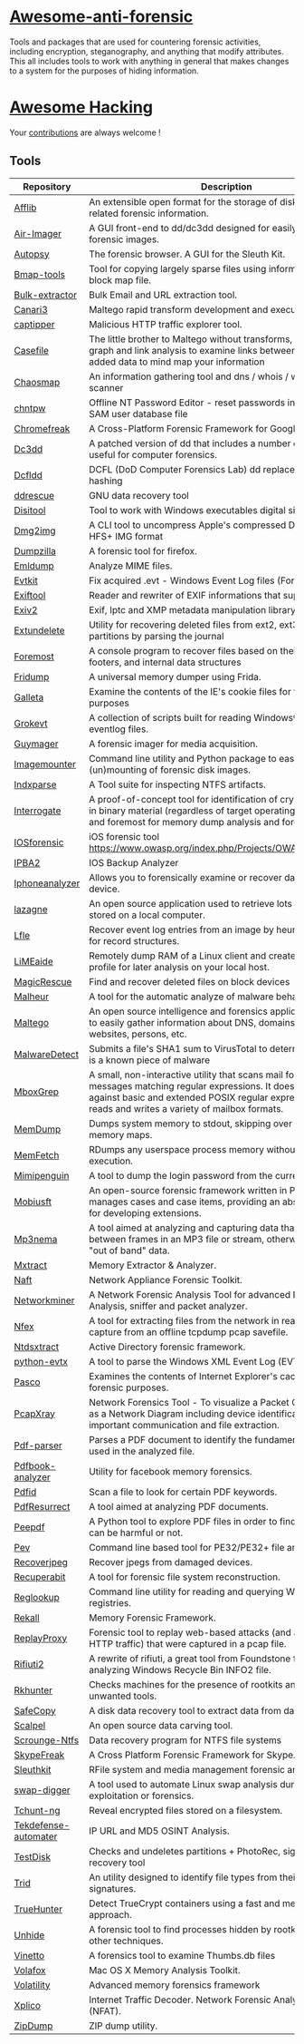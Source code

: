 # [Awesome-anti-forensic](https://github.com/remiflavien1/Awesome-anti-forensic)
Tools and packages that are used for countering forensic activities, including encryption, steganography, and anything that modify attributes. This all includes tools to work with anything in general that makes changes to a system for the purposes of hiding information.


# [Awesome Hacking](https://github.com/Hack-with-Github/Awesome-Hacking)

Your [contributions](contributing.md) are always welcome !

## Tools

| Repository                                                                              | Description                                                                                                                                                                                                                   |
| --------------------------------------------------------------------------------------- | ----------------------------------------------------------------------------------------------------------------------------------------------------------------------------------------------------------------------------- |
| [Afflib](https://github.com/sshock/AFFLIBv3)                                            | An extensible open format for the storage of disk images and related forensic information.                                                                                                                                    |
| [Air-Imager](https://sourceforge.net/projects/air-imager/)                              | A GUI front-end to dd/dc3dd designed for easily creating forensic images.                                                                                                                                                     |
| [Autopsy](https://github.com/sleuthkit/autopsy)                                         | The forensic browser. A GUI for the Sleuth Kit.                                                                                                                                                                               |
| [Bmap-tools](https://github.com/intel/bmap-tools)                                       | Tool for copying largely sparse files using information from a block map file.                                                                                                                                                |
| [Bulk-extractor](https://github.com/simsong/bulk_extractor)                             | Bulk Email and URL extraction tool.                                                                                                                                                                                           |
| [Canari3](https://github.com/redcanari/canari3)                                         | Maltego rapid transform development and execution framework.                                                                                                                                                                  |
| [captipper](https://github.com/omriher/CapTipper)                                       | Malicious HTTP traffic explorer tool.                                                                                                                                                                                         |
| [Casefile](https://www.paterva.com/web7/buy/maltego-clients/casefile.php)               | The little brother to Maltego without transforms, but combines graph and link analysis to examine links between manually added data to mind map your information                                                              |
| [Chaosmap](https://github.com/balle/chaosmap)                                           | An information gathering tool and dns / whois / web server scanner                                                                                                                                                            |
| [chntpw](https://doc.ubuntu-fr.org/tutoriel/chntpw)                                     | Offline NT Password Editor - reset passwords in a Windows NT SAM user database file                                                                                                                                           |
| [Chromefreak](https://github.com/OsandaMalith/ChromeFreak)                              | A Cross-Platform Forensic Framework for Google Chrome                                                                                                                                                                         |
| [Dc3dd](https://doc.ubuntu-fr.org/dc3dd)                                                | A patched version of dd that includes a number of features useful for computer forensics.                                                                                                                                     |
| [Dcfldd](https://doc.ubuntu-fr.org/dcfldd)                                              | DCFL (DoD Computer Forensics Lab) dd replacement with hashing                                                                                                                                                                 |
| [ddrescue](https://doc.ubuntu-fr.org/ddrescue)                                          | GNU data recovery tool                                                                                                                                                                                                        |
| [Disitool](https://github.com/DidierStevens/DidierStevensSuite/blob/master/disitool.py) | Tool to work with Windows executables digital signatures.                                                                                                                                                                     |
| [Dmg2img](https://github.com/Lekensteyn/dmg2img)                                        | A CLI tool to uncompress Apple's compressed DMG files to the HFS+ IMG format                                                                                                                                                  |
| [Dumpzilla](https://github.com/Busindre/dumpzilla)                                      | A forensic tool for firefox.                                                                                                                                                                                                  |
| [Emldump](https://github.com/DidierStevens/DidierStevensSuite/blob/master/emldump.py)   | Analyze MIME files.                                                                                                                                                                                                           |
| [Evtkit](https://github.com/yarox24/evtkit)                                             | Fix acquired .evt - Windows Event Log files (Forensics).                                                                                                                                                                      |
| [Exiftool](https://github.com/qazbnm456/awesome-web-security)                           | Reader and rewriter of EXIF informations that supports raw files                                                                                                                                                              |
| [Exiv2](https://github.com/Exiv2/exiv2)                                                 | Exif, Iptc and XMP metadata manipulation library and tools                                                                                                                                                                    |
| [Extundelete](http://extundelete.sourceforge.net/)                                      | Utility for recovering deleted files from ext2, ext3 or ext4 partitions by parsing the journal                                                                                                                                |
| [Foremost](https://github.com/korczis/foremost)                                         | A console program to recover files based on their headers, footers, and internal data structures                                                                                                                              |
| [Fridump](https://github.com/Nightbringer21/fridump)                                    | A universal memory dumper using Frida.                                                                                                                                                                                        |
| [Galleta](https://sourceforge.net/projects/odessa/files/Galleta/)                       | Examine the contents of the IE's cookie files for forensic purposes                                                                                                                                                           |
| [Grokevt](https://github.com/ecbftw/grokevt)                                            | A collection of scripts built for reading Windows® NT/2K/XP/2K eventlog files.                                                                                                                                                |
| [Guymager](https://guymager.sourceforge.io/)                                            | A forensic imager for media acquisition.                                                                                                                                                                                      |
| [Imagemounter](https://github.com/ralphje/imagemounter)                                 | Command line utility and Python package to ease the (un)mounting of forensic disk images.                                                                                                                                     |
| [Indxparse](https://github.com/williballenthin/INDXParse)                               | A Tool suite for inspecting NTFS artifacts.                                                                                                                                                                                   |
| [Interrogate](https://github.com/carmaa/interrogate)                                    | A proof-of-concept tool for identification of cryptographic keys in binary material (regardless of target operating system), first and foremost for memory dump analysis and forensic usage.                                  |  |
| [IOSforensic](https://github.com/Flo354/iOSForensic)                                    | iOS forensic tool https://www.owasp.org/index.php/Projects/OWASP_iOSForensic                                                                                                                                                  |
| [IPBA2](https://github.com/PicciMario/iPhone-Backup-Analyzer-2)                         | IOS Backup Analyzer                                                                                                                                                                                                           |
| [Iphoneanalyzer](https://github.com/foreni-packages/iphoneanalyzer)                     | Allows you to forensically examine or recover date from in iOS device.                                                                                                                                                        |
| [lazagne](https://github.com/AlessandroZ/LaZagne)                                       | An open source application used to retrieve lots of passwords stored on a local computer.                                                                                                                                     |
| [Lfle](https://github.com/williballenthin/LfLe)                                         | Recover event log entries from an image by heurisitically looking for record structures.                                                                                                                                      |
| [LiMEaide](https://github.com/kd8bny/LiMEaide)                                          | Remotely dump RAM of a Linux client and create a volatility profile for later analysis on your local host.                                                                                                                    |  |
| [MagicRescue](https://github.com/jbj/magicrescue)                                       | Find and recover deleted files on block devices                                                                                                                                                                               |  |
| [Malheur](https://github.com/rieck/malheur)                                             | A tool for the automatic analyze of malware behavior.                                                                                                                                                                         |
| [Maltego](https://www.paterva.com/web7/buy/maltego-clients/maltego-ce.php)              | An open source intelligence and forensics application, enabling to easily gather information about DNS, domains, IP addresses, websites, persons, etc.                                                                        |
| [MalwareDetect](https://github.com/rfxn/linux-malware-detect)                           | Submits a file's SHA1 sum to VirusTotal to determine whether it is a known piece of malware                                                                                                                                   |
| [MboxGrep](https://sourceforge.net/projects/mboxgrep/)                                  | A small, non-interactive utility that scans mail folders for messages matching regular expressions. It does matching against basic and extended POSIX regular expressions, and reads and writes a variety of mailbox formats. |
| [MemDump](https://github.com/kost/memdump)                                              | Dumps system memory to stdout, skipping over holes in memory maps.                                                                                                                                                            |
| [MemFetch](https://github.com/citypw/lcamtuf-memfetch)                                  | RDumps any userspace process memory without affecting its execution.                                                                                                                                                          |
| [Mimipenguin](https://github.com/huntergregal/mimipenguin)                              | A tool to dump the login password from the current linux user.                                                                                                                                                                |
| [Mobiusft](https://www.nongnu.org/mobiusft/)                                            | An open-source forensic framework written in Python/GTK that manages cases and case items, providing an abstract interface for developing extensions.                                                                         |
| [Mp3nema](https://github.com/enferex/mp3nema)                                           | A tool aimed at analyzing and capturing data that is hidden between frames in an MP3 file or stream, otherwise noted as "out of band" data.                                                                                   |
| [Mxtract](https://github.com/rek7/mXtract)                                              | Memory Extractor & Analyzer.                                                                                                                                                                                                  |
| [Naft](https://blog.didierstevens.com/programs/network-appliance-forensic-toolkit/)     | Network Appliance Forensic Toolkit.                                                                                                                                                                                           |
| [Networkminer](https://www.netresec.com/?page=Networkminer)                             | A Network Forensic Analysis Tool for advanced Network Traffic Analysis, sniffer and packet analyzer.                                                                                                                          |
| [Nfex](https://github.com/deadbits/nfex)                                                | A tool for extracting files from the network in real-time or post-capture from an offline tcpdump pcap savefile.                                                                                                              |
| [Ntdsxtract](https://github.com/csababarta/ntdsxtract)                                  | Active Directory forensic framework.                                                                                                                                                                                          |
| [python-evtx](https://github.com/williballenthin/python-evtx)                           | A tool to parse the Windows XML Event Log (EVTX) format.                                                                                                                                                                      |
| [Pasco](http://b2b-download.mcafee.com/products/tools/foundstone/pasco.zip)             | Examines the contents of Internet Explorer's cache files for forensic purposes.                                                                                                                                               |
| [PcapXray](https://github.com/Srinivas11789/PcapXray)                                   | Network Forensics Tool - To visualize a Packet Capture offline as a Network Diagram including device identification, highlight important communication and file extraction.                                                   |
| [Pdf-parser](https://github.com/smalot/pdfparser)                                       | Parses a PDF document to identify the fundamental elements used in the analyzed file.                                                                                                                                         |
| [Pdfbook-analyzer](https://sourceforge.net/projects/pdfbook/)                           | Utility for facebook memory forensics.                                                                                                                                                                                        |
| [Pdfid](https://github.com/DidierStevens/DidierStevensSuite/blob/master/pdfid.py)       | Scan a file to look for certain PDF keywords.                                                                                                                                                                                 |
| [PdfResurrect](https://github.com/enferex/pdfresurrect)                                 | A tool aimed at analyzing PDF documents.                                                                                                                                                                                      |
| [Peepdf](https://github.com/jesparza/peepdf)                                            | A Python tool to explore PDF files in order to find out if the file can be harmful or not.                                                                                                                                    |
| [Pev](https://github.com/merces/pev)                                                    | Command line based tool for PE32/PE32+ file analysis.                                                                                                                                                                         |
| [Recoverjpeg](https://github.com/samueltardieu/recoverjpeg)                             | Recover jpegs from damaged devices.                                                                                                                                                                                           |
| [Recuperabit](https://github.com/Lazza/RecuperaBit)                                     | A tool for forensic file system reconstruction.                                                                                                                                                                               |
| [Reglookup](http://projects.sentinelchicken.org/reglookup/)                             | Command line utility for reading and querying Windows NT registries.                                                                                                                                                          |
| [Rekall](https://github.com/google/rekall)                                              | Memory Forensic Framework.                                                                                                                                                                                                    |
| [ReplayProxy](https://github.com/sparrowt/replayproxy)                                  | Forensic tool to replay web-based attacks (and also general HTTP traffic) that were captured in a pcap file.                                                                                                                  |
| [Rifiuti2](https://github.com/abelcheung/rifiuti2)                                      | A rewrite of rifiuti, a great tool from Foundstone folks for analyzing Windows Recycle Bin INFO2 file.                                                                                                                        |
| [Rkhunter](http://rkhunter.sourceforge.net/)                                            | Checks machines for the presence of rootkits and other unwanted tools.                                                                                                                                                        |
| [SafeCopy](https://doc.ubuntu-fr.org/safecopy)                                          | A disk data recovery tool to extract data from damaged media.                                                                                                                                                                 |
| [Scalpel](https://github.com/sleuthkit/scalpel)                                         | An open source data carving tool.                                                                                                                                                                                             |
| [Scrounge-Ntfs](http://thewalter.net/stef/software/scrounge/)                           | Data recovery program for NTFS file systems                                                                                                                                                                                   |
| [SkypeFreak](https://github.com/OsandaMalith/SkypeFreak)                                | A Cross Platform Forensic Framework for Skype.                                                                                                                                                                                |
| [Sleuthkit](https://github.com/sleuthkit/sleuthkit)                                     | RFile system and media management forensic analysis tools.                                                                                                                                                                    |
| [swap-digger](https://github.com/sevagas/swap_digger)                                   | A tool used to automate Linux swap analysis during post-exploitation or forensics.                                                                                                                                            |
| [Tchunt-ng](https://github.com/antagon/TCHunt-ng)                                       | Reveal encrypted files stored on a filesystem.                                                                                                                                                                                |
| [Tekdefense-automater](https://github.com/1aN0rmus/TekDefense-Automater)                | IP URL and MD5 OSINT Analysis.                                                                                                                                                                                                |
| [TestDisk](https://github.com/cgsecurity/testdisk)                                      | Checks and undeletes partitions + PhotoRec, signature based recovery tool                                                                                                                                                     |
| [Trid](https://github.com/dubfr33/trid)                                                 | An utility designed to identify file types from their binary signatures.                                                                                                                                                      |
| [TrueHunter](https://github.com/adoreste/truehunter)                                    | Detect TrueCrypt containers using a fast and memory efficient approach.                                                                                                                                                       |
| [Unhide](http://www.unhide-forensics.info/?Linux:Download)                              | A forensic tool to find processes hidden by rootkits, LKMs or by other techniques.                                                                                                                                            |
| [Vinetto](https://sourceforge.net/projects/vinetto/)                                    | A forensics tool to examine Thumbs.db files                                                                                                                                                                                   |
| [Volafox](https://github.com/n0fate/volafox)                                            | Mac OS X Memory Analysis Toolkit.                                                                                                                                                                                             |
| [Volatility](https://github.com/volatilityfoundation/volatility)                        | Advanced memory forensics framework                                                                                                                                                                                           |
| [Xplico](https://github.com/xplico/xplico)                                              | Internet Traffic Decoder. Network Forensic Analysis Tool (NFAT).                                                                                                                                                              |
| [ZipDump](https://github.com/DidierStevens/DidierStevensSuite/blob/master/zipdump.py)   | ZIP dump utility.                                                                                                                                                                                                             |

